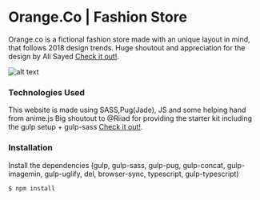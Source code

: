 # Orange.Co | Fashion Store

Orange.co is a fictional fashion store made with an unique layout in mind, that follows 2018 design trends.
Huge shoutout and appreciation for the design by Ali Sayed [Check it out!](https://dribbble.com/shots/3561114-Ecommerce-Homepage/attachments/792868).

![alt text](https://s22.postimg.cc/an0p9sqcf/Screenshot-2018-6-27_Orange_Co.jpg)

### Technologies Used

This website is made using SASS,Pug(Jade), JS and some helping hand from anime.js
Big shoutout to @Riiad for providing the starter kit including the gulp setup + gulp-sass 
[Check it out!](https://github.com/Riiiad/Riiiad-starter-kit).

### Installation

Install the dependencies (gulp, gulp-sass, gulp-pug, gulp-concat, gulp-imagemin, gulp-uglify, del, browser-sync, typescript, gulp-typescript)

```sh
$ npm install
```

